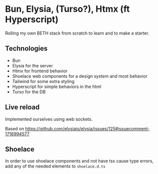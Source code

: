 # Bun, Elysia, (Turso?), Htmx (ft Hyperscript)

Rolling my own BETH stack from scratch to learn and to make a starter.

## Technologies

- Bun
- Elysia for the server
- Htmx for frontend behavior
- Shoelace web components for a design system and most behavior
- Tailwind for some extra styling
- Hyperscript for simple behaviors in the html
- Turso for the DB

## Live reload

Implemented ourselves using web sockets.

Based on https://github.com/elysiajs/elysia/issues/125#issuecomment-1716994577

## Shoelace

In order to use shoelace components and not have tsx cause type errors, add any of the needed elements to `shoelace.d.ts`
